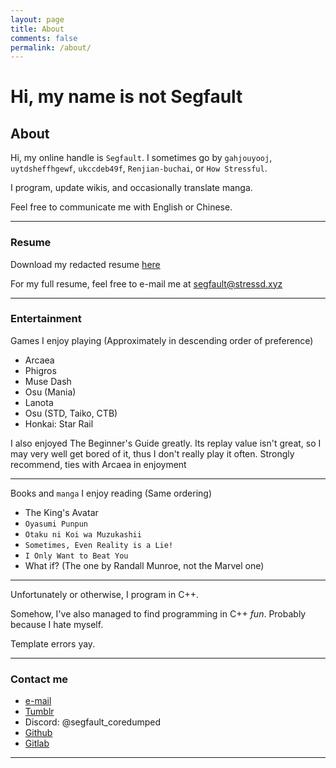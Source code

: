 ```yaml
---
layout: page
title: About
comments: false
permalink: /about/
---
```


# Hi, my name is not Segfault

## About

Hi, my online handle is `Segfault`. I sometimes go by `gahjouyooj`, `uytdsheffhgewf`, `ukccdeb49f`, `Renjian-buchai`, or `How Stressful`.

I program, update wikis, and occasionally translate manga.

Feel free to communicate me with English or Chinese.

___

### Resume

Download my redacted resume [here](../resources/resume-redacted.pdf)

For my full resume, feel free to e-mail me at segfault@stressd.xyz

___

### Entertainment

Games I enjoy playing (Approximately in descending order of preference)

- Arcaea
- Phigros
- Muse Dash
- Osu (Mania)
- Lanota
- Osu (STD, Taiko, CTB)
- Honkai: Star Rail

I also enjoyed The Beginner\'s Guide greatly.
Its replay value isn\'t great, so I may very well get bored of it, thus I don\'t really play it often.
Strongly recommend, ties with Arcaea in enjoyment

___

Books and `manga` I enjoy reading (Same ordering)

- The King\'s Avatar
- `Oyasumi Punpun`
- `Otaku ni Koi wa Muzukashii`
- `Sometimes, Even Reality is a Lie!`
- `I Only Want to Beat You`
- What if? (The one by Randall Munroe, not the Marvel one)

___

Unfortunately or otherwise, I program in C++.

Somehow, I\'ve also managed to find programming in C++ *fun*. Probably because I hate myself.

Template errors yay.

___

### Contact me

- [e-mail](segfault@stressd.xyz)
- [Tumblr](https://uytdsheffhgewf.tumblr.com/)
- Discord: @segfault_coredumped
- [Github](https://github.com/renjian-buchai)
- [Gitlab](https://gitlab.com/renjian-buchai)

___
